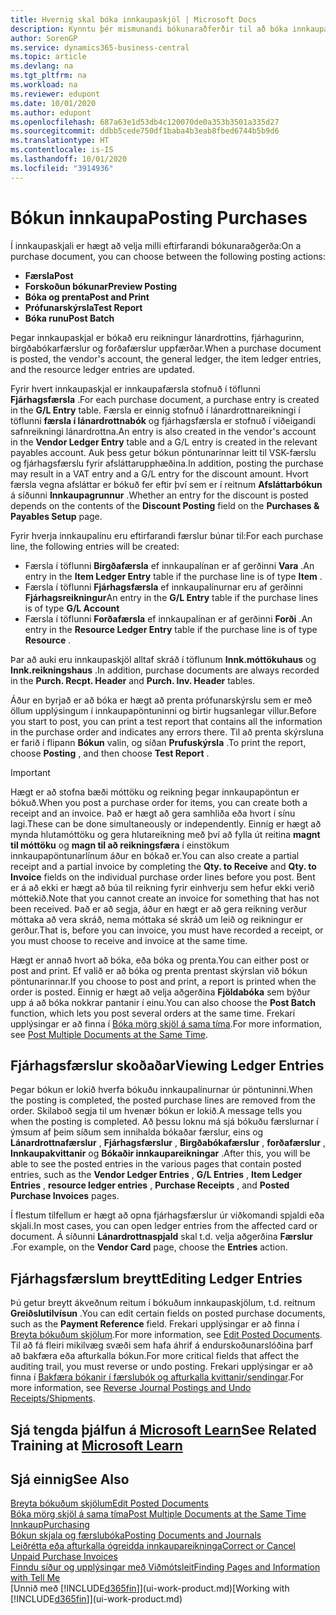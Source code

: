 ```yaml
---
title: Hvernig skal bóka innkaupaskjöl | Microsoft Docs
description: Kynntu þér mismunandi bókunaraðferðir til að bóka innkaupaskjöl og hvernig hægt er að uppfæra bókuð skjöl.
author: SorenGP
ms.service: dynamics365-business-central
ms.topic: article
ms.devlang: na
ms.tgt_pltfrm: na
ms.workload: na
ms.reviewer: edupont
ms.date: 10/01/2020
ms.author: edupont
ms.openlocfilehash: 687a63e1d53db4c120070de0a353b3501a335d27
ms.sourcegitcommit: ddbb5cede750df1baba4b3eab8fbed6744b5b9d6
ms.translationtype: HT
ms.contentlocale: is-IS
ms.lasthandoff: 10/01/2020
ms.locfileid: "3914936"
---
```

# <a name="posting-purchases"></a><span data-ttu-id="70543-103">Bókun innkaupa</span><span class="sxs-lookup"><span data-stu-id="70543-103">Posting Purchases</span></span>
<span data-ttu-id="70543-104">Í innkaupaskjali er hægt að velja milli eftirfarandi bókunaraðgerða:</span><span class="sxs-lookup"><span data-stu-id="70543-104">On a purchase document, you can choose between the following posting actions:</span></span>

* <span data-ttu-id="70543-105">**Færsla**</span><span class="sxs-lookup"><span data-stu-id="70543-105">**Post**</span></span>
* <span data-ttu-id="70543-106">**Forskoðun bókunar**</span><span class="sxs-lookup"><span data-stu-id="70543-106">**Preview Posting**</span></span>
* <span data-ttu-id="70543-107">**Bóka og prenta**</span><span class="sxs-lookup"><span data-stu-id="70543-107">**Post and Print**</span></span>
* <span data-ttu-id="70543-108">**Prófunarskýrsla**</span><span class="sxs-lookup"><span data-stu-id="70543-108">**Test Report**</span></span>
* <span data-ttu-id="70543-109">**Bóka runu**</span><span class="sxs-lookup"><span data-stu-id="70543-109">**Post Batch**</span></span>

<span data-ttu-id="70543-110">Þegar innkaupaskjal er bókað eru reikningur lánardrottins, fjárhagurinn, birgðabókarfærslur og forðafærslur uppfærðar.</span><span class="sxs-lookup"><span data-stu-id="70543-110">When a purchase document is posted, the vendor's account, the general ledger, the item ledger entries, and the resource ledger entries  are updated.</span></span>

<span data-ttu-id="70543-111">Fyrir hvert innkaupaskjal er innkaupafærsla stofnuð í töflunni **Fjárhagsfærsla** .</span><span class="sxs-lookup"><span data-stu-id="70543-111">For each purchase document, a purchase entry is created in the **G/L Entry** table.</span></span> <span data-ttu-id="70543-112">Færsla er einnig stofnuð í lánardrottnareikningi í töflunni **færsla í lánardrottnabók** og fjárhagsfærsla er stofnuð í viðeigandi safnreikningi lánardrottna.</span><span class="sxs-lookup"><span data-stu-id="70543-112">An entry is also created in the vendor's account in the **Vendor Ledger Entry** table and a G/L entry is created in the relevant payables account.</span></span> <span data-ttu-id="70543-113">Auk þess getur bókun pöntunarinnar leitt til VSK-færslu og fjárhagsfærslu fyrir afsláttarupphæðina.</span><span class="sxs-lookup"><span data-stu-id="70543-113">In addition, posting the purchase may result in a VAT entry and a G/L entry for the discount amount.</span></span> <span data-ttu-id="70543-114">Hvort færsla vegna afsláttar er bókuð fer eftir því sem er í reitnum **Afsláttarbókun** á síðunni **Innkaupagrunnur** .</span><span class="sxs-lookup"><span data-stu-id="70543-114">Whether an entry for the discount is posted depends on the contents of the **Discount Posting** field on the **Purchases & Payables Setup** page.</span></span>

<span data-ttu-id="70543-115">Fyrir hverja innkaupalínu eru eftirfarandi færslur búnar til:</span><span class="sxs-lookup"><span data-stu-id="70543-115">For each purchase line, the following entries will be created:</span></span>
- <span data-ttu-id="70543-116">Færsla í töflunni **Birgðafærsla** ef innkaupalínan er af gerðinni **Vara** .</span><span class="sxs-lookup"><span data-stu-id="70543-116">An entry in the **Item Ledger Entry** table if the purchase line is of type **Item** .</span></span>
- <span data-ttu-id="70543-117">Færsla í töflunni **Fjárhagsfærsla** ef innkaupalínurnar eru af gerðinni **Fjárhagsreikningur**</span><span class="sxs-lookup"><span data-stu-id="70543-117">An entry in the **G/L Entry** table if the purchase lines is of type **G/L Account**</span></span>
- <span data-ttu-id="70543-118">Færsla í töflunni **Forðafærsla** ef innkaupalínan er af gerðinni **Forði** .</span><span class="sxs-lookup"><span data-stu-id="70543-118">An entry in the **Resource Ledger Entry** table if the purchase line is of type **Resource** .</span></span>

<span data-ttu-id="70543-119">Þar að auki eru innkaupaskjöl alltaf skráð í töflunum **Innk.móttökuhaus** og **Innk.reikningshaus** .</span><span class="sxs-lookup"><span data-stu-id="70543-119">In addition, purchase documents are always recorded in the **Purch. Recpt. Header** and **Purch. Inv. Header** tables.</span></span>

<span data-ttu-id="70543-120">Áður en byrjað er að bóka er hægt að prenta prófunarskýrslu sem er með öllum upplýsingum í innkaupapöntuninni og birtir hugsanlegar villur.</span><span class="sxs-lookup"><span data-stu-id="70543-120">Before you start to post, you can print a test report that contains all the information in the purchase order and indicates any errors there.</span></span> <span data-ttu-id="70543-121">Til að prenta skýrsluna er farið í flipann **Bókun** valin, og síðan **Prufuskýrsla** .</span><span class="sxs-lookup"><span data-stu-id="70543-121">To print the report, choose **Posting** , and then choose **Test Report** .</span></span>

> [!IMPORTANT]  
>   <span data-ttu-id="70543-122">Hægt er að stofna bæði móttöku og reikning þegar innkaupapöntun er bókuð.</span><span class="sxs-lookup"><span data-stu-id="70543-122">When you post a purchase order for items, you can create both a receipt and an invoice.</span></span> <span data-ttu-id="70543-123">Það er hægt að gera samhliða eða hvort í sínu lagi.</span><span class="sxs-lookup"><span data-stu-id="70543-123">These can be done simultaneously or independently.</span></span> <span data-ttu-id="70543-124">Einnig er hægt að mynda hlutamóttöku og gera hlutareikning með því að fylla út reitina **magnt til móttöku** og **magn til að reikningsfæra** í einstökum innkaupapöntunarlínum áður en bókað er.</span><span class="sxs-lookup"><span data-stu-id="70543-124">You can also create a partial receipt and a partial invoice by completing the **Qty. to Receive** and **Qty. to Invoice** fields on the individual purchase order lines before you post.</span></span> <span data-ttu-id="70543-125">Bent er á að ekki er hægt að búa til reikning fyrir einhverju sem hefur ekki verið móttekið.</span><span class="sxs-lookup"><span data-stu-id="70543-125">Note that you cannot create an invoice for something that has not been received.</span></span> <span data-ttu-id="70543-126">Það er að segja, áður en hægt er að gera reikning verður móttaka að vera skráð, nema móttaka sé skráð um leið og reikningur er gerður.</span><span class="sxs-lookup"><span data-stu-id="70543-126">That is, before you can invoice, you must have recorded a receipt, or you must choose to receive and invoice at the same time.</span></span>

<span data-ttu-id="70543-127">Hægt er annað hvort að bóka, eða bóka og prenta.</span><span class="sxs-lookup"><span data-stu-id="70543-127">You can either post or post and print.</span></span> <span data-ttu-id="70543-128">Ef valið er að bóka og prenta prentast skýrslan við bókun pöntunarinnar.</span><span class="sxs-lookup"><span data-stu-id="70543-128">If you choose to post and print, a report is printed when the order is posted.</span></span> <span data-ttu-id="70543-129">Einnig er hægt að velja aðgerðina **Fjöldabóka** sem býður upp á að bóka nokkrar pantanir í einu.</span><span class="sxs-lookup"><span data-stu-id="70543-129">You can also choose the **Post Batch** function, which lets you post several orders at the same time.</span></span> <span data-ttu-id="70543-130">Frekari upplýsingar er að finna í [Bóka mörg skjöl á sama tíma](ui-batch-posting.md).</span><span class="sxs-lookup"><span data-stu-id="70543-130">For more information, see [Post Multiple Documents at the Same Time](ui-batch-posting.md).</span></span>

## <a name="viewing-ledger-entries"></a><span data-ttu-id="70543-131">Fjárhagsfærslur skoðaðar</span><span class="sxs-lookup"><span data-stu-id="70543-131">Viewing Ledger Entries</span></span>
<span data-ttu-id="70543-132">Þegar bókun er lokið hverfa bókuðu innkaupalínurnar úr pöntuninni.</span><span class="sxs-lookup"><span data-stu-id="70543-132">When the posting is completed, the posted purchase lines are removed from the order.</span></span> <span data-ttu-id="70543-133">Skilaboð segja til um hvenær bókun er lokið.</span><span class="sxs-lookup"><span data-stu-id="70543-133">A message tells you when the posting is completed.</span></span> <span data-ttu-id="70543-134">Að þessu loknu má sjá bókuðu færslurnar í ýmsum af þeim síðum sem innihalda bókaðar færslur, eins og **Lánardrottnafærslur** , **Fjárhagsfærslur** , **Birgðabókafærslur** , **forðafærslur** , **Innkaupakvittanir** og **Bókaðir innkaupareikningar** .</span><span class="sxs-lookup"><span data-stu-id="70543-134">After this, you will be able to see the posted entries in the various pages that contain posted entries, such as the **Vendor Ledger Entries** , **G/L Entries** , **Item Ledger Entries** , **resource ledger entries** , **Purchase Receipts** , and **Posted Purchase Invoices** pages.</span></span>

<span data-ttu-id="70543-135">Í flestum tilfellum er hægt að opna fjárhagsfærslur úr viðkomandi spjaldi eða skjali.</span><span class="sxs-lookup"><span data-stu-id="70543-135">In most cases, you can open ledger entries from the affected card or document.</span></span> <span data-ttu-id="70543-136">Á síðunni **Lánardrottnaspjald** skal t.d. velja aðgerðina **Færslur** .</span><span class="sxs-lookup"><span data-stu-id="70543-136">For example, on the **Vendor Card** page, choose the **Entries** action.</span></span>

## <a name="editing-ledger-entries"></a><span data-ttu-id="70543-137">Fjárhagsfærslum breytt</span><span class="sxs-lookup"><span data-stu-id="70543-137">Editing Ledger Entries</span></span>
<span data-ttu-id="70543-138">Þú getur breytt ákveðnum reitum í bókuðum innkaupaskjölum, t.d. reitnum **Greiðslutilvísun** .</span><span class="sxs-lookup"><span data-stu-id="70543-138">You can edit certain fields on posted purchase documents, such as the **Payment Reference** field.</span></span> <span data-ttu-id="70543-139">Frekari upplýsingar er að finna í [Breyta bókuðum skjölum](across-edit-posted-document.md).</span><span class="sxs-lookup"><span data-stu-id="70543-139">For more information, see [Edit Posted Documents](across-edit-posted-document.md).</span></span> <span data-ttu-id="70543-140">Til að fá fleiri mikilvæg svæði sem hafa áhrif á endurskoðunarslóðina þarf að bakfæra eða afturkalla bókun.</span><span class="sxs-lookup"><span data-stu-id="70543-140">For more critical fields that affect the auditing trail, you must reverse or undo posting.</span></span> <span data-ttu-id="70543-141">Frekari upplýsingar er að finna í [Bakfæra bókanir í færslubók og afturkalla kvittanir/sendingar](finance-how-reverse-journal-posting.md).</span><span class="sxs-lookup"><span data-stu-id="70543-141">For more information, see [Reverse Journal Postings and Undo Receipts/Shipments](finance-how-reverse-journal-posting.md).</span></span>

## <a name="see-related-training-at-microsoft-learn"></a><span data-ttu-id="70543-142">Sjá tengda þjálfun á [Microsoft Learn](/learn/modules/receive-invoice-dynamics-d365-business-central/index)</span><span class="sxs-lookup"><span data-stu-id="70543-142">See Related Training at [Microsoft Learn](/learn/modules/receive-invoice-dynamics-d365-business-central/index)</span></span>

## <a name="see-also"></a><span data-ttu-id="70543-143">Sjá einnig</span><span class="sxs-lookup"><span data-stu-id="70543-143">See Also</span></span>
[<span data-ttu-id="70543-144">Breyta bókuðum skjölum</span><span class="sxs-lookup"><span data-stu-id="70543-144">Edit Posted Documents</span></span>](across-edit-posted-document.md)  
[<span data-ttu-id="70543-145">Bóka mörg skjöl á sama tíma</span><span class="sxs-lookup"><span data-stu-id="70543-145">Post Multiple Documents at the Same Time</span></span>](ui-batch-posting.md)  
[<span data-ttu-id="70543-146">Innkaup</span><span class="sxs-lookup"><span data-stu-id="70543-146">Purchasing</span></span>](purchasing-manage-purchasing.md)  
[<span data-ttu-id="70543-147">Bókun skjala og færslubóka</span><span class="sxs-lookup"><span data-stu-id="70543-147">Posting Documents and Journals</span></span>](ui-post-documents-journals.md)  
[<span data-ttu-id="70543-148">Leiðrétta eða afturkalla ógreidda innkaupareikninga</span><span class="sxs-lookup"><span data-stu-id="70543-148">Correct or Cancel Unpaid Purchase Invoices</span></span>](purchasing-how-correct-cancel-unpaid-purchase-invoices.md)  
[<span data-ttu-id="70543-149">Finndu síður og upplýsingar með Viðmótsleit</span><span class="sxs-lookup"><span data-stu-id="70543-149">Finding Pages and Information with Tell Me</span></span>](ui-search.md)  
<span data-ttu-id="70543-150">[Unnið með [!INCLUDE[d365fin](includes/d365fin_md.md)]](ui-work-product.md)</span><span class="sxs-lookup"><span data-stu-id="70543-150">[Working with [!INCLUDE[d365fin](includes/d365fin_md.md)]](ui-work-product.md)</span></span>

